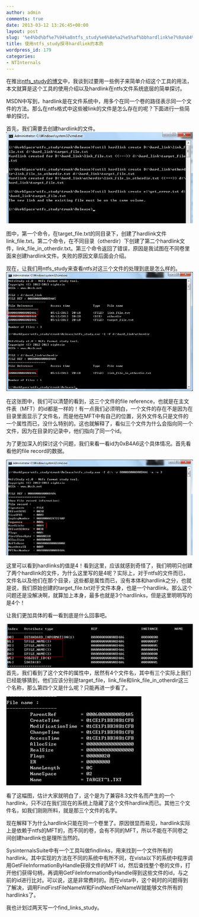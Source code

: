 ```yaml
---
author: admin
comments: true
date: 2013-03-12 13:26:45+00:00
layout: post
slug: '%e4%bd%bf%e7%94%a8ntfs_study%e6%8e%a2%e5%af%bbhardlink%e7%9a%84%e6%9c%ac%e8%b4%a8'
title: 使用ntfs_study探寻hardlink的本质
wordpress_id: 179
categories:
- NTInternals
---
```


在推出[ntfs_study的博文](http://0cch.net/wordpress/?p=117)中，我谈到过要用一些例子来简单介绍这个工具的用法，本文就算是这个工具的使用介绍以及hardlink在ntfs文件系统底层的简单探讨。

MSDN中写到，hardlink是在文件系统中，用多个在同一个卷的路径表示同一个文件的方法。那么在ntfs格式中这些被link的文件是怎么存在的呢？下面进行一些简单的探讨。

首先，我们需要去创建hardlink的文件。
[![20130312202150](/uploads/2013/03/20130312202150.png)](/uploads/2013/03/20130312202150.png)

图中，第一个命令，在target_file.txt的同目录下，创建了hardlink文件link_file.txt。第二个命令，在不同目录（otherdir）下创建了第二个hardlink文件，link_file_in_otherdir.txt。第三个命令返回了错误，原因是我试图在不同卷里面来创建hardlink文件。失败的原因文章后面会介绍。

现在，让我们用ntfs_study来查看ntfs对这三个文件的处理到底是怎么样的。
[![20130312202324](/uploads/2013/03/20130312202324.png)](/uploads/2013/03/20130312202324.png)

在这张图中，我们可以清楚的看到，这三个文件的file reference，也就是在主文件表（MFT）的id都是一样的！有一点我们必须明白，一个文件的存在不是因为在目录里面显示了文件名，而是他在MFT中有自己的位置，另外文件名只是文件的一个属性而已，没什么特别的。这也就解释了，看似三个文件为什么会指向同一个文件，因为在目录的记录中，他们指向了同一个id。

为了更加深入的探讨这个问题，我们来看一看id为0xB4A6这个具体情况。首先看看他的file record的数据。

[![20130312202509](/uploads/2013/03/20130312202509.png)](/uploads/2013/03/20130312202509.png)



这里可以看到hardlinks的值是4！看到这里，应该就感到奇怪了，我们明明只创建了两个hardlink的文件，为什么这里写的是4呢？实际上，对于ntfs的文件而已，文件名以及他们在那个目录，这些都是属性而已，没有本体和hardlink之分，也就是说，我们原始创建的target_file.txt对于文件本身，也是一个hardlink。那么这个问题还是没解决啊，就算加上本身，最多也就是3个hardlinks，但是这里明明写的是4个！

让我们更加具体的看一看到底是什么回事吧。

[![20130312202536](/uploads/2013/03/20130312202536.png)](/uploads/2013/03/20130312202536.png)首先，我们看到了这个文件的属性中，居然有4个文件名，其中有三个实际上我们已经能够猜到，他们应该分别是target_file，link_file和link_file_in_otherdir这三个名称，那么第四个又是什么呢？只能再进一步看了。

[![20130312202616](/uploads/2013/03/20130312202616.png)](/uploads/2013/03/20130312202616.png)



看了这幅图，估计大家就明白了，这个是为了兼容8.3文件名而产生的一个hardlink，只不过在我们现在的系统上隐藏了这个文件hardlink而已。其他三个文件名，如我们刚刚所料，就是那三个文件的名字。

现在解释下为什么hardlink只能在同一个卷里了。原因很显而易见，hardlink实际上是依赖于ntfs的MFT的，而不同的卷，会有不同的MFT，所以不能在不同卷之间创建hardlink也是理所当然的。

SysinternalsSuite中有一个工具叫做findlinks，用来找到一个文件所有的hardlink。其中实现的方法在不同的系统中有所不同，在vista以下的系统中程序调用GetFileInformationByHandle获得文件的MFT id，然后查找整个卷的文件，打开他们获得句柄，再调用GetFileInformationByHandle得到这些文件的id，与之前的id进行比对。可以说，这是非常费时的。而在vista中，这个耗时的问题得到了解决，调用FindFirstFileNameW和FindNextFileNameW就能够文件所有的hardlinks了。

我也计划过两天写一个find_links_study。




